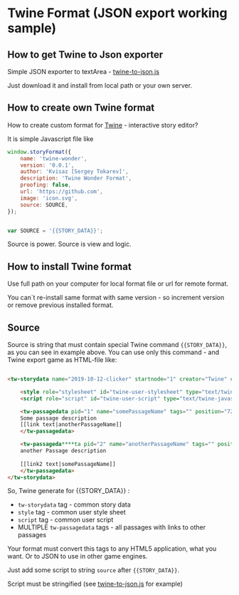 # Twine Format (JSON export working sample)

## How to get Twine to Json exporter

Simple JSON exporter to textArea - [twine-to-json.js](json/twine-to-json.js)

Just download it and install from local path or your own server.

## How to create own Twine format

How to create custom format for [Twine](https://twinery.org/) - interactive story editor?

It is simple Javascript file like

```javascript
window.storyFormat({
    name: 'twine-wonder',
    version: '0.0.1',
    author: 'Kvisaz [Sergey Tokarev]',
    description: 'Twine Wonder Format',
    proofing: false,
    url: 'https://github.com',
    image: 'icon.svg',
    source: SOURCE,
});


var SOURCE = '{{STORY_DATA}}';
```

Source is power. Source is view and logic. 

## How to install Twine format
Use full path on your computer for local format file or url for remote format.

You can`t re-install same format with same version - so increment version or remove previous installed format.

## Source
Source is string that must contain special Twine command `{{STORY_DATA}}`, as you can see in example above. You can use only this command - and Twine export game as HTML-file like:

```html

<tw-storydata name="2019-10-12-clicker" startnode="1" creator="Twine" creator-version="2.3.2" ifid="0015E4DE-EEA5-4D56-A42F-0C1CAB51D81F" zoom="1" format="twine-wonder" format-version="0.0.1" options="debug" hidden>

    <style role="stylesheet" id="twine-user-stylesheet" type="text/twine-css"></style>
    <script role="script" id="twine-user-script" type="text/twine-javascript"></script>

    <tw-passagedata pid="1" name="somePassageName" tags="" position="723,830" size="100,100">
    Some passage description
    [[link text|anotherPassageName]]
    </tw-passagedata>

    <tw-passageda****ta pid="2" name="anotherPassageName" tags="" position="860,549" size="100,100">
    another Passage description
    
    [[link2 text|somePassageName]]
    </tw-passagedata>
</tw-storydata>
```

So, Twine generate for {{STORY_DATA}} :
- `tw-storydata` tag - common story data
- `style` tag - common user style sheet
- `script` tag - common user script 
- MULTIPLE `tw-passagedata` tags - all passages with links to other passages

Your format must convert this tags to any HTML5 application, what you want. Or to JSON to use in other game engines.

Just add some script to string `source` after `{{STORY_DATA}}`.

Script must be stringified (see  [twine-to-json.js](json/twine-to-json.js) for example)